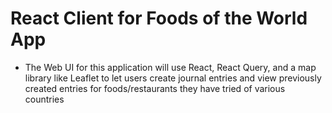 # React Client for Foods of the World App

- The Web UI for this application will use React, React Query, and a map library like Leaflet to let users create journal entries and view previously created entries for foods/restaurants they have tried of various countries
